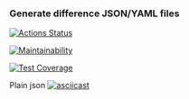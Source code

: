 ### Generate difference JSON/YAML files
[![Actions Status](https://github.com/AlexanderPotapkov/python-project-lvl2/workflows/hexlet-check/badge.svg)](https://github.com/AlexanderPotapkov/python-project-lvl2/actions)

[![Maintainability](https://api.codeclimate.com/v1/badges/2cbbc8cb7a04654b7223/maintainability)](https://codeclimate.com/github/AlexanderPotapkov/python-project-lvl2/maintainability)

[![Test Coverage](https://api.codeclimate.com/v1/badges/2cbbc8cb7a04654b7223/test_coverage)](https://codeclimate.com/github/AlexanderPotapkov/python-project-lvl2/test_coverage)

Plain json
[![asciicast](https://asciinema.org/a/UTwOijdMm4OtzRPGBpKkFBheS.svg)](https://asciinema.org/a/UTwOijdMm4OtzRPGBpKkFBheS)